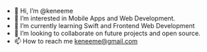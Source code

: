 - 👋 Hi, I’m @keneeme
- 👀 I’m interested in Mobile Apps and Web Development.
- 🌱 I’m currently learning Swift and Frontend Web Development
- 💞️ I’m looking to collaborate on future projects and open source.
- 📫 How to reach me keneeme@gmail.com

<!---
keneeme/keneeme is a ✨ special ✨ repository because its `README.md` (this file) appears on your GitHub profile.
You can click the Preview link to take a look at your changes.
--->
